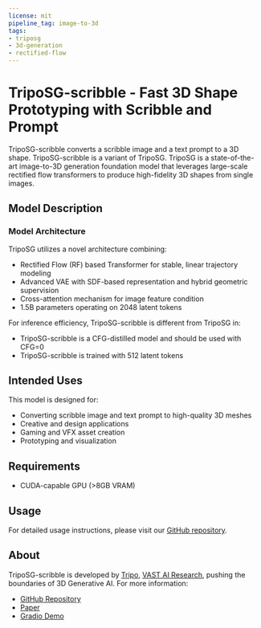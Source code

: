 ```yaml
---
license: mit
pipeline_tag: image-to-3d
tags:
- triposg
- 3d-generation
- rectified-flow
---
```

# TripoSG-scribble - Fast 3D Shape Prototyping with Scribble and Prompt

TripoSG-scribble converts a scribble image and a text prompt to a 3D shape. TripoSG-scribble is a variant of TripoSG. TripoSG is a state-of-the-art image-to-3D generation foundation model that leverages large-scale rectified flow transformers to produce high-fidelity 3D shapes from single images.

## Model Description

### Model Architecture

TripoSG utilizes a novel architecture combining:
- Rectified Flow (RF) based Transformer for stable, linear trajectory modeling
- Advanced VAE with SDF-based representation and hybrid geometric supervision
- Cross-attention mechanism for image feature condition
- 1.5B parameters operating on 2048 latent tokens

For inference efficiency, TripoSG-scribble is different from TripoSG in:
- TripoSG-scribble is a CFG-distilled model and should be used with CFG=0
- TripoSG-scribble is trained with 512 latent tokens

## Intended Uses

This model is designed for:
- Converting scribble image and text prompt to high-quality 3D meshes
- Creative and design applications
- Gaming and VFX asset creation
- Prototyping and visualization

## Requirements

- CUDA-capable GPU (>8GB VRAM)

## Usage

For detailed usage instructions, please visit our [GitHub repository](https://github.com/VAST-AI-Research/TripoSG).

## About

TripoSG-scribble is developed by [Tripo](https://www.tripo3d.ai), [VAST AI Research](https://github.com/orgs/VAST-AI-Research), pushing the boundaries of 3D Generative AI.
For more information:
- [GitHub Repository](https://github.com/VAST-AI-Research/TripoSG)
- [Paper](https://arxiv.org/abs/2502.06608)
- [Gradio Demo](https://huggingface.co/spaces/VAST-AI/TripoSG-scribble)